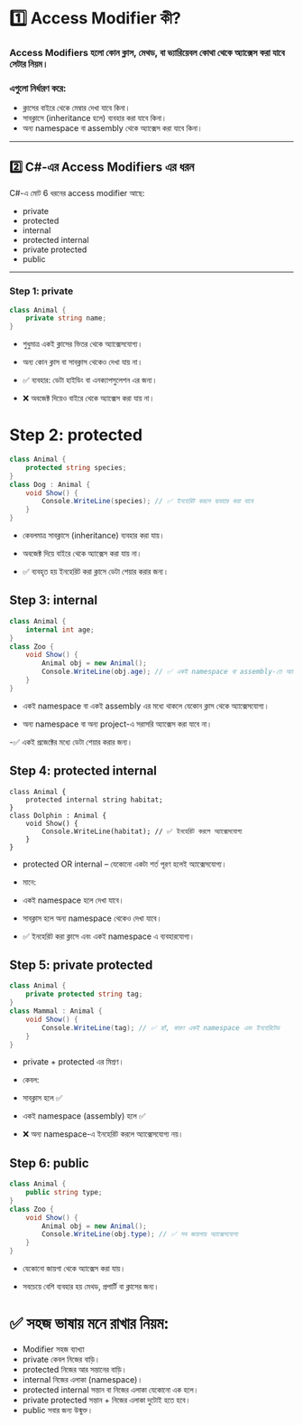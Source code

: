 # 1️⃣ Access Modifier কী?

### Access Modifiers হলো কোন ক্লাস, মেথড, বা ভ্যারিয়েবল কোথা থেকে অ্যাক্সেস করা যাবে সেটার নিয়ম।  
### এগুলো নির্ধারণ করে:  
- ক্লাসের বাইরে থেকে মেম্বার দেখা যাবে কিনা।  
- সাবক্লাসে (inheritance হলে) ব্যবহার করা যাবে কিনা।  
- অন্য namespace বা assembly থেকে অ্যাক্সেস করা যাবে কিনা।  

---

## 2️⃣ C#-এর Access Modifiers এর ধরন  
C#-এ মোট 6 ধরনের access modifier আছে:

- private  
- protected  
- internal  
- protected internal  
- private protected  
- public  

---

### Step 1: private

```csharp
class Animal {
    private string name;
}

```
- শুধুমাত্র একই ক্লাসের ভিতর থেকে অ্যাক্সেসযোগ্য।

 - অন্য কোন ক্লাস বা সাবক্লাস থেকেও দেখা যায় না।

- ✅ ব্যবহার: ডেটা হাইডিং বা এনক্যাপসুলেশন এর জন্য।
- ❌ অবজেক্ট দিয়েও বাইরে থেকে অ্যাক্সেস করা যায় না।

# Step 2: protected
```cs
class Animal {
    protected string species;
}
class Dog : Animal {
    void Show() {
        Console.WriteLine(species); // ✅ ইনহেরিট করলে ব্যবহার করা যাবে
    }
}
```
- কেবলমাত্র সাবক্লাসে (inheritance) ব্যবহার করা যায়।

- অবজেক্ট দিয়ে বাইরে থেকে অ্যাক্সেস করা যায় না।

- ✅ ব্যবহৃত হয় ইনহেরিট করা ক্লাসে ডেটা শেয়ার করার জন্য।
 ## Step 3: internal
```cs
class Animal {
    internal int age;
}
class Zoo {
    void Show() {
        Animal obj = new Animal();
        Console.WriteLine(obj.age); // ✅ একই namespace বা assembly-তে অ্যাক্সেসযোগ্য
    }
}
```
- একই namespace বা একই assembly এর মধ্যে থাকলে যেকোন ক্লাস থেকে অ্যাক্সেসযোগ্য।

- অন্য namespace বা অন্য project-এ সরাসরি অ্যাক্সেস করা যাবে না।

-✅ একই প্রজেক্টের মধ্যে ডেটা শেয়ার করার জন্য।
## Step 4: protected internal
```
class Animal {
    protected internal string habitat;
}
class Dolphin : Animal {
    void Show() {
        Console.WriteLine(habitat); // ✅ ইনহেরিট করলে অ্যাক্সেসযোগ্য
    }
}
```
- protected OR internal – যেকোনো একটা শর্ত পূরণ হলেই অ্যাক্সেসযোগ্য।

- মানে:

- একই namespace হলে দেখা যাবে।

- সাবক্লাস হলে অন্য namespace থেকেও দেখা যাবে।

- ✅ ইনহেরিট করা ক্লাসে এবং একই namespace এ ব্যবহারযোগ্য।
 ## Step 5: private protected
```cs
class Animal {
    private protected string tag;
}
class Mammal : Animal {
    void Show() {
        Console.WriteLine(tag); // ✅ হ্যাঁ, কারণ একই namespace এবং ইনহেরিটেড
    }
}
```
- private + protected এর মিশ্রণ।

- কেবল:

- সাবক্লাস হলে ✅

- একই namespace (assembly) হলে ✅

- ❌ অন্য namespace-এ ইনহেরিট করলে অ্যাক্সেসযোগ্য নয়।
## Step 6: public
```cs
class Animal {
    public string type;
}
class Zoo {
    void Show() {
        Animal obj = new Animal();
        Console.WriteLine(obj.type); // ✅ সব জায়গায় অ্যাক্সেসযোগ্য
    }
}
```
- যেকোনো জায়গা থেকে অ্যাক্সেস করা যায়।

- সবচেয়ে বেশি ব্যবহার হয় মেথড, প্রপার্টি বা ক্লাসের জন্য।

# ✅ সহজ ভাষায় মনে রাখার নিয়ম:
- Modifier	সহজ ব্যাখ্যা
- private	কেবল নিজের বাড়ি।
- protected	নিজের আর সন্তানের বাড়ি।
- internal	নিজের এলাকা (namespace)।
- protected internal	সন্তান বা নিজের এলাকা যেকোনো এক হলে।
- private protected	সন্তান + নিজের এলাকা দুটোই হতে হবে।
- public	সবার জন্য উন্মুক্ত।







